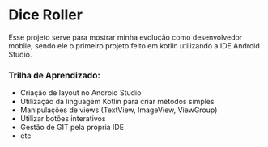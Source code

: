 # Dice Roller

Esse projeto serve para mostrar minha evolução como desenvolvedor mobile, sendo ele o primeiro projeto feito em kotlin utilizando a IDE Android Studio.

### Trilha de Aprendizado:

- Criação de layout no Android Studio
- Utilização da linguagem Kotlin para criar métodos simples
- Manipulações de views (TextView, ImageView, ViewGroup)
- Utilizar botões interativos
- Gestão de GIT pela própria IDE
- etc
